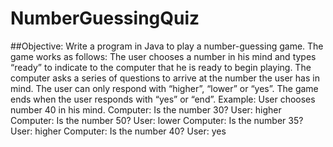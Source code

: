 # NumberGuessingQuiz
##Objective:
Write a program in Java to play a number-guessing game. The game works as follows:
The user chooses a number in his mind and types “ready” to indicate to the computer that he is ready to begin playing.
The computer asks a series of questions to arrive at the number the user has in mind. The user can only respond with “higher”, “lower” or “yes”.
The game ends when the user responds with “yes” or “end”.
Example: User chooses number 40 in his mind.
Computer: Is the number 30?
User: higher
Computer: Is the number 50?
User: lower
Computer: Is the number 35?
User: higher
Computer: Is the number 40?
User: yes
